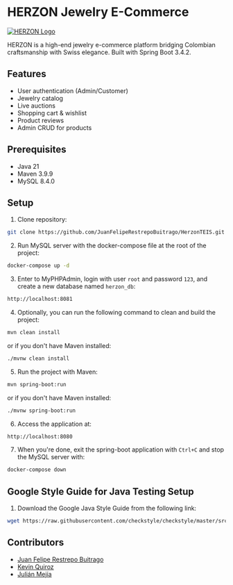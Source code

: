 # HERZON Jewelry E-Commerce

[![HERZON Logo](logo.png)](https://example.com)

HERZON is a high-end jewelry e-commerce platform bridging Colombian craftsmanship with Swiss elegance. Built with Spring Boot 3.4.2.

## Features
- User authentication (Admin/Customer)
- Jewelry catalog
- Live auctions
- Shopping cart & wishlist
- Product reviews
- Admin CRUD for products

## Prerequisites
- Java 21
- Maven 3.9.9
- MySQL 8.4.0

## Setup
1. Clone repository:
```bash
git clone https://github.com/JuanFelipeRestrepoBuitrago/HerzonTEIS.git
```
2. Run MySQL server with the docker-compose file at the root of the project:
```bash
docker-compose up -d
```
3. Enter to MyPHPAdmin, login with user `root` and password `123`, and create a new database named `herzon_db`:
```bash
http://localhost:8081
```
4. Optionally, you can run the following command to clean and build the project:
```bash
mvn clean install
```
or if you don't have Maven installed:
```bash
./mvnw clean install
```
5. Run the project with Maven:
```bash
mvn spring-boot:run
```
or if you don't have Maven installed:
```bash
./mvnw spring-boot:run
```
6. Access the application at:
```bash
http://localhost:8080
```
7. When you're done, exit the spring-boot application with `Ctrl+C` and stop the MySQL server with:
```bash
docker-compose down
```

## Google Style Guide for Java Testing Setup

1. Download the Google Java Style Guide from the following link:
```bash
wget https://raw.githubusercontent.com/checkstyle/checkstyle/master/src/main/resources/google_checks.xml
```



## Contributors

- [Juan Felipe Restrepo Buitrago](https://github.com/JuanFelipeRestrepoBuitrago)
- [Kevin Quiroz](https://github.com/KevinQzG)
- [Julián Mejía](https://github.com/julimejia)